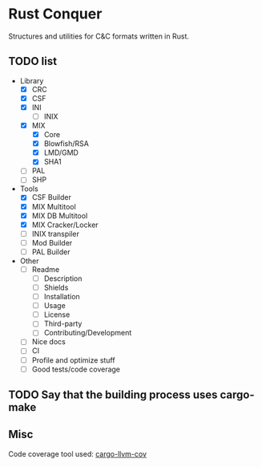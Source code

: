 # Rust Conquer

Structures and utilities for C&C formats written in Rust.

## TODO list

- Library
  - [x] CRC
  - [x] CSF
  - [x] INI
    - [ ] INIX
  - [x] MIX
    - [x] Core
    - [x] Blowfish/RSA
    - [x] LMD/GMD
    - [x] SHA1
  - [ ] PAL
  - [ ] SHP
- Tools
  - [x] CSF Builder
  - [x] MIX Multitool
  - [x] MIX DB Multitool
  - [x] MIX Cracker/Locker
  - [ ] INIX transpiler
  - [ ] Mod Builder
  - [ ] PAL Builder
- Other
  - [ ] Readme
    - [ ] Description
    - [ ] Shields
    - [ ] Installation
    - [ ] Usage
    - [ ] License
    - [ ] Third-party
    - [ ] Contributing/Development
  - [ ] Nice docs
  - [ ] CI
  - [ ] Profile and optimize stuff
  - [ ] Good tests/code coverage

## TODO Say that the building process uses cargo-make

## Misc

Code coverage tool used: [cargo-llvm-cov](https://github.com/taiki-e/cargo-llvm-cov)
